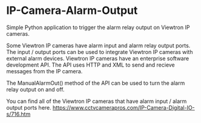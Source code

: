 # IP-Camera-Alarm-Output
Simple Python application to trigger the alarm relay output on Viewtron IP cameras.

Some Viewtron IP cameras have alarm input and alarm relay output ports. The input / output
ports can be used to integrate Viewtron IP cameras with external alarm devices. Viewtron
IP cameras have an enterprise software development API. The API uses HTTP and XML to send
and recieve messages from the IP camera.

The ManualAlarmOut() method of the API can be used to turn the alarm relay output on and off.

You can find all of the Viewtron IP cameras that have alarm input / alarm output ports here.
https://www.cctvcamerapros.com/IP-Camera-Digital-IO-s/716.htm
